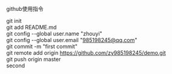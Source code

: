 github使用指令  
  
git init  
git add README.md  
git config --global user.name "zhouyi"  
git config --global user.email "985198245@qq.com"  
git commit -m "first commit"  
git remote add origin https://github.com/zy985198245/demo.git  
git push origin master  
second
